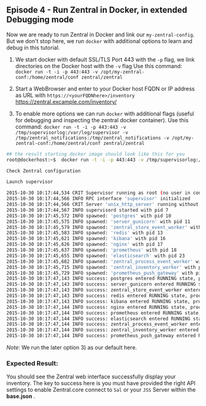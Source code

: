 ## Episode 4 - Run Zentral in Docker, in extended Debugging mode
Now we are ready to run Zentral in Docker and link our `my-zentral-config`.
But we don't stop here, we run `docker` with additional options to learn and debug in this tutorial.

1) We start docker with default SSL/TLS Port 443 with the `-p` flag, we link directories on the Docker host with the `-v` flag 
Use this command:
`docker run -t -i -p 443:443 -v /opt/my-zentral-conf:/home/zentral/conf zentral/zentral`

2) Start a WebBrowser and enter to your Docker host FQDN or IP address as URL with `https://<yourFQDNhere>/inventory` <https://zentral.excample.com/inventory/> 


3) To enable more options we can run `docker` with additional flags (useful for debugging and inspecting the zentral docker container). 
Use this command:
`docker run -t -i -p 443:443 -v /tmp/supervisorlog:/var/log/supervisor -v /tmp/zentral_notifications:/tmp/zentral_notifications -v /opt/my-zentral-conf:/home/zentral/conf zentral/zentral`


```bash
## the result starting docker image should look like this for you
root@dockerhost:~$  docker run -t -i -p 443:443 -v /tmp/supervisorlog:/var/log/supervisor -v /tmp/zentral_notifications:/tmp/zentral_notifications -v /opt/my-zentral-conf:/home/zentral/conf zentral/zentral

Check Zentral configuration

Launch supervisor

2015-10-30 10:17:44,534 CRIT Supervisor running as root (no user in config file)
2015-10-30 10:17:44,566 INFO RPC interface 'supervisor' initialized
2015-10-30 10:17:44,566 CRIT Server 'unix_http_server' running without any HTTP authentication checking
2015-10-30 10:17:44,567 INFO supervisord started with pid 7
2015-10-30 10:17:45,572 INFO spawned: 'postgres' with pid 10
2015-10-30 10:17:45,575 INFO spawned: 'server_gunicorn' with pid 11
2015-10-30 10:17:45,579 INFO spawned: 'zentral_store_event_worker' with pid 12
2015-10-30 10:17:45,583 INFO spawned: 'redis' with pid 13
2015-10-30 10:17:45,621 INFO spawned: 'kibana' with pid 16
2015-10-30 10:17:45,626 INFO spawned: 'nginx' with pid 17
2015-10-30 10:17:45,637 INFO spawned: 'prometheus' with pid 18
2015-10-30 10:17:45,655 INFO spawned: 'elasticsearch' with pid 23
2015-10-30 10:17:45,682 INFO spawned: 'zentral_process_event_worker' with pid 25
2015-10-30 10:17:45,715 INFO spawned: 'zentral_inventory_worker' with pid 30
2015-10-30 10:17:45,729 INFO spawned: 'prometheus_push_gateway' with pid 31
2015-10-30 10:17:47,143 INFO success: postgres entered RUNNING state, process has stayed up for > than 1 seconds (startsecs)
2015-10-30 10:17:47,143 INFO success: server_gunicorn entered RUNNING state, process has stayed up for > than 1 seconds (startsecs)
2015-10-30 10:17:47,143 INFO success: zentral_store_event_worker entered RUNNING state, process has stayed up for > than 1 seconds (startsecs)
2015-10-30 10:17:47,143 INFO success: redis entered RUNNING state, process has stayed up for > than 1 seconds (startsecs)
2015-10-30 10:17:47,143 INFO success: kibana entered RUNNING state, process has stayed up for > than 1 seconds (startsecs)
2015-10-30 10:17:47,144 INFO success: nginx entered RUNNING state, process has stayed up for > than 1 seconds (startsecs)
2015-10-30 10:17:47,144 INFO success: prometheus entered RUNNING state, process has stayed up for > than 1 seconds (startsecs)
2015-10-30 10:17:47,144 INFO success: elasticsearch entered RUNNING state, process has stayed up for > than 1 seconds (startsecs)
2015-10-30 10:17:47,144 INFO success: zentral_process_event_worker entered RUNNING state, process has stayed up for > than 1 seconds (startsecs)
2015-10-30 10:17:47,144 INFO success: zentral_inventory_worker entered RUNNING state, process has stayed up for > than 1 seconds (startsecs)
2015-10-30 10:17:47,144 INFO success: prometheus_push_gateway entered RUNNING state, process has stayed up for > than 1 seconds (startsecs)

```

*Note*:
We run the later option 3) as our default here.


### Expected Result: 

You should see the Zentral web interface successfully display your inventory. The key to success here is you must have provided the right API settings to enable Zentral.core connect to `Sal` or your `JSS` Server within the **base.json** .

